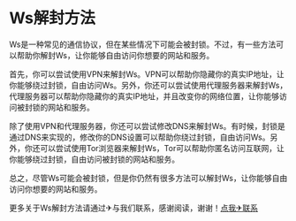 # Ws解封方法

Ws是一种常见的通信协议，但在某些情况下可能会被封锁。不过，有一些方法可以帮助你解封Ws，让你能够自由访问你想要的网站和服务。

首先，你可以尝试使用VPN来解封Ws。VPN可以帮助你隐藏你的真实IP地址，让你能够绕过封锁，自由访问Ws。另外，你还可以尝试使用代理服务器来解封Ws，代理服务器可以帮助你隐藏你的真实IP地址，并且改变你的网络位置，让你能够访问被封锁的网站和服务。

除了使用VPN和代理服务器，你还可以尝试修改DNS来解封Ws。有时候，封锁是通过DNS来实现的，修改你的DNS设置可以帮助你绕过封锁，自由访问Ws。另外，你还可以尝试使用Tor浏览器来解封Ws，Tor可以帮助你匿名访问互联网，让你能够绕过封锁，自由访问被封锁的网站和服务。

总之，尽管Ws可能会被封锁，但是你仍然有很多方法可以解封Ws，让你能够自由访问你想要的网站和服务。

更多关于Ws解封方法请通过✈与我们联系，感谢阅读，谢谢！[点我✈联系](https://ww.k02.cc)